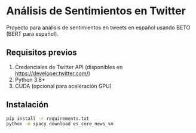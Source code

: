 # Análisis de Sentimientos en Twitter

Proyecto para análisis de sentimientos en tweets en español usando BETO (BERT para español).

## Requisitos previos
1. Credenciales de Twitter API (disponibles en https://developer.twitter.com/)
2. Python 3.8+
3. CUDA (opcional para aceleración GPU)

## Instalación
```bash
pip install -r requirements.txt
python -m spacy download es_core_news_sm
